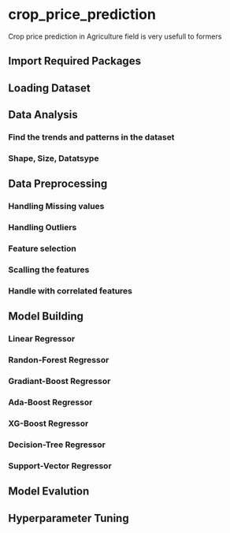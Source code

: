 # crop_price_prediction
Crop price prediction in Agriculture field is very usefull to formers

## Import Required Packages
## Loading Dataset
## Data Analysis
### Find the trends and patterns in the dataset
### Shape, Size, Datatsype
## Data Preprocessing
### Handling Missing values
### Handling Outliers
### Feature selection
### Scalling the features
### Handle with correlated features
## Model Building
### Linear Regressor
### Randon-Forest Regressor
### Gradiant-Boost Regressor
### Ada-Boost Regressor
### XG-Boost Regressor
### Decision-Tree Regressor
### Support-Vector Regressor
## Model Evalution
## Hyperparameter Tuning